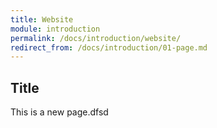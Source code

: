 ```yaml
---
title: Website
module: introduction
permalink: /docs/introduction/website/
redirect_from: /docs/introduction/01-page.md
---
```


## Title

This is a new page.dfsd
